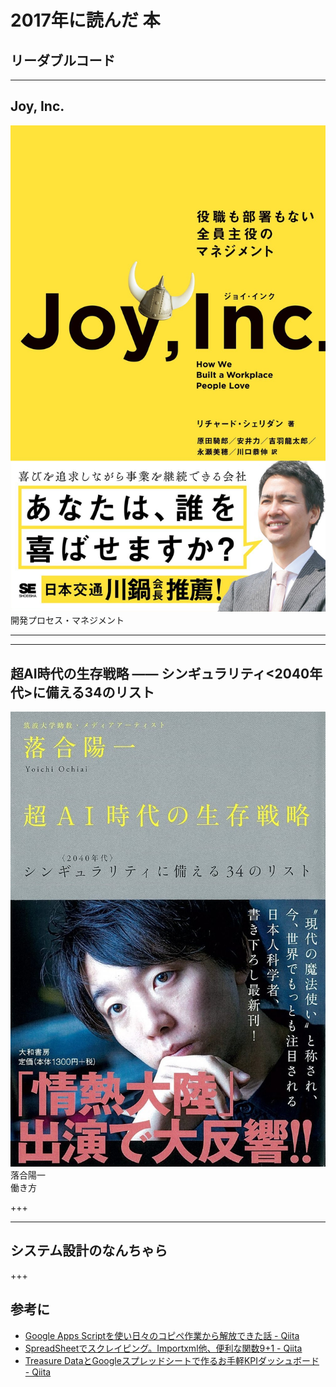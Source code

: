 # 2017年に読んだ 本

## リーダブルコード


---

## Joy, Inc.
![Joy, Inc.](assets/images/joy.jpg)
<br>
開発プロセス・マネジメント

---


---

## 超AI時代の生存戦略 ―― シンギュラリティ<2040年代>に備える34のリスト
![Joy, Inc.](assets/images/super-ai.jpg)
落合陽一
<br>
働き方

+++


---

## システム設計のなんちゃら


+++

## 参考に

- [Google Apps Scriptを使い日々のコピペ作業から解放できた話 - Qiita](https://qiita.com/moonstruckdrops@github/items/d791bc7f0b7a2c2e6b5d)
- [SpreadSheetでスクレイピング。Importxml他、便利な関数9+1 - Qiita](https://qiita.com/ktmg/items/d53440c913e20f8bb34c)
- [Treasure DataとGoogleスプレッドシートで作るお手軽KPIダッシュボード - Qiita](https://qiita.com/highwide/items/9a75428e8e8bda0325db)